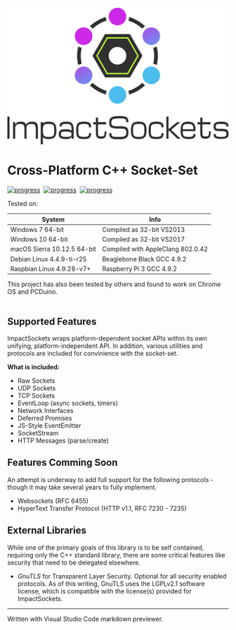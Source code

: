 
![](Docs/logo.svg)

# Cross-Platform C++ Socket-Set

[![progress](https://img.shields.io/badge/OSX-unkown-yellow.svg)]()&nbsp;
[![progress](https://img.shields.io/badge/Win32-unknown-yellow.svg)]()&nbsp;
[![progress](https://img.shields.io/badge/Debian-pass-green.svg)]()

Tested on:<br>

| System | Info |
| --- | --- |
| Windows 7 64-bit | Compiled as 32-bit VS2013 |
| Windows 10 64-bit | Compiled as 32-bit VS2017 |
| macOS Sierra 10.12.5 64-bit | Compiled with AppleClang 802.0.42 |
| Debian Linux 4.4.9-ti-r25 | Beaglebone Black GCC 4.9.2 |
| Raspbian Linux 4.9.28-v7+ | Raspberry Pi 3 GCC 4.9.2 |

This project has also been tested by others and found to work on Chrome OS and PCDuino.
<br><br>

## Supported Features
ImpactSockets wraps platform-dependent socket APIs within its own unifying, platform-independent API. In addition, various utilities and protocols are included for convinience with the socket-set.

**What is included:**
- Raw Sockets
- UDP Sockets
- TCP Sockets
- EventLoop (async sockets, timers)
- Network Interfaces
- Deferred Promises
- JS-Style EventEmitter
- SocketStream
- HTTP Messages (parse/create)

## Features Comming Soon
An attempt is underway to add full support for the following protocols - though it may take several years to fully implement.
- Websockets (RFC 6455)
- HyperText Transfer Protocol (HTTP v1.1, RFC 7230 - 7235)

## External Libraries
While one of the primary goals of this library is to be self contained, requiring only the C++ standard library, there are some critical features like security that need to be delegated elsewhere.

- _GnuTLS_ for Transparent Layer Security. Optional for all security enabled protocols. As of this writing, GnuTLS uses the LGPLv2.1 software license, which is compatible with the license(s) provided for ImpactSockets.


___
Written with Visual Studio Code markdown previewer.
